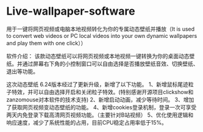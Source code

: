 # Live-wallpaper-software
用于一键将网页视频或电脑本地视频转化为你的专属动态壁纸并播放（It is used to convert web videos or PC local videos into your own dynamic wallpapers and play them with one click））

软件介绍：
     该款动态壁纸可以将网页视频或本地视频一键转换为你的桌面动态壁纸。并通过屏幕右下角的小控制窗口可以自由选择是否播放壁纸音效、切换壁纸、退出等功能。

这次动态壁纸 6.24版本经过了更新升级，新增了以下功能。
     1、新增鼠标尾迹粒子特效，并可以自由选择开启和关闭粒子特效。(特别感谢开源项目clickshow和zanzomouse对本软件的技术支持)
     2、新增启动动画，减少等待时间。
     3、增加了获取网页视频变动态壁纸的功能。
     4、新增cookies登录机制，登录一次可享受两天内免登录下载高清网页视频功能。（主要针对B站视频）
     5、优化使用逻辑和响应速度，减少了系统性能的占用，目前CPU稳定占用率低于15%。
